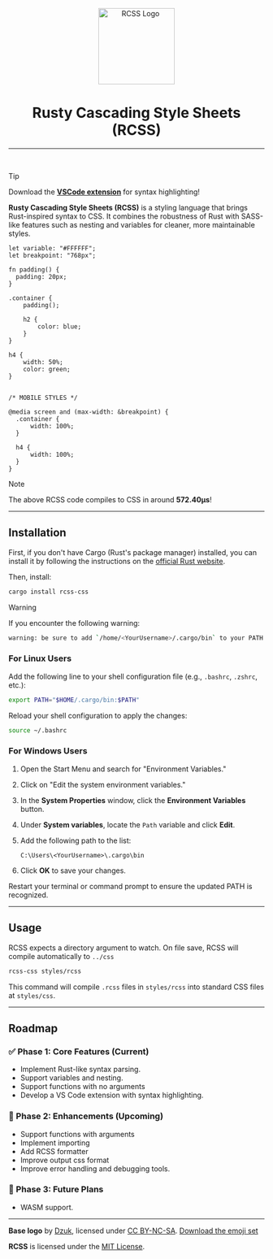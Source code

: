 <div id="toc">
  <ul style="list-style: none">
    <summary>
      <p align="center">
        <img src="./assets/logo/128.png" alt="RCSS Logo" width="150">
      </p>
    </summary>
  </ul>
</div>

<div align="center">
  <div id="toc">
    <ul style="list-style: none">
      <summary>
        <h1>Rusty Cascading Style Sheets (RCSS)</h1>
      </summary>
    </ul>
  </div>
</div>


---

<p align="center">
  <a aria-label="License" href="https://github.com/ved-patel226/rcss/blob/master/LICENSE"><img alt="" src="https://img.shields.io/npm/l/turbo.svg?style=for-the-badge&labelColor=000000&color="></a>
  <a aria-label="Join the community on GitHub" href="https://github.com/ved-patel226/rcss/discussions"><img alt="" src="https://img.shields.io/badge/Join%20the%20community-blueviolet.svg?style=for-the-badge&logo=turborepo&labelColor=000000&logoWidth=20&logoColor=white"></a>
  <a aria-label="Crates.io Package" href="https://crates.io/crates/rcss-css"><img alt="" src="https://img.shields.io/crates/v/rcss-css?style=for-the-badge"></a>
</p>

> [!TIP]
> Download the **[VSCode extension](https://marketplace.visualstudio.com/items?itemName=rcss-syntax-highlighting.rcss)** for syntax highlighting!

**Rusty Cascading Style Sheets (RCSS)** is a styling language that brings Rust-inspired syntax to CSS. It combines the robustness of Rust with SASS-like features such as nesting and variables for cleaner, more maintainable styles.

```rcss
let variable: "#FFFFFF";
let breakpoint: "768px";

fn padding() {
  padding: 20px;
}

.container {
    padding();

    h2 {
        color: blue;
    }
}

h4 {
    width: 50%;
    color: green;
}


/* MOBILE STYLES */

@media screen and (max-width: &breakpoint) {
  .container {
      width: 100%;
  }

  h4 {
      width: 100%;
  }
}
```

> [!NOTE]
> The above RCSS code compiles to CSS in around **572.40µs**!

---

<div id="toc">
  <ul style="list-style: none">
    <summary>
      <h2> Installation </h2>
    </summary>
  </ul>
</div>

First, if you don't have Cargo (Rust's package manager) installed, you can install it by following the instructions on the [official Rust website](https://www.rust-lang.org/tools/install).

Then, install:

```bash
cargo install rcss-css
```

> [!WARNING]
> If you encounter the following warning:
>
> ```bash
> warning: be sure to add `/home/<YourUsername>/.cargo/bin` to your PATH to be able to run the installed binaries
> ```
>
> ### **For Linux Users**
>
> Add the following line to your shell configuration file (e.g., `.bashrc`, `.zshrc`, etc.):
>
> ```bash
> export PATH="$HOME/.cargo/bin:$PATH"
> ```
>
> Reload your shell configuration to apply the changes:
>
> ```bash
> source ~/.bashrc
> ```
>
> ### **For Windows Users**
>
> 1. Open the Start Menu and search for "Environment Variables."
> 2. Click on "Edit the system environment variables."
> 3. In the **System Properties** window, click the **Environment Variables** button.
> 4. Under **System variables**, locate the `Path` variable and click **Edit**.
> 5. Add the following path to the list:
>
>    ```
>    C:\Users\<YourUsername>\.cargo\bin
>    ```
>
> 6. Click **OK** to save your changes.
>
> Restart your terminal or command prompt to ensure the updated PATH is recognized.

---

<div id="toc">
  <ul style="list-style: none">
    <summary>
      <h2> Usage </h2>
    </summary>
  </ul>
</div>

RCSS expects a directory argument to watch. On file save, RCSS will compile automatically to `../css`

```bash
rcss-css styles/rcss
```

This command will compile `.rcss` files in `styles/rcss` into standard CSS files at `styles/css`.

---

<div id="toc">
  <ul style="list-style: none">
    <summary>
      <h2> Roadmap </h2>
    </summary>
  </ul>
</div>

### ✅ Phase 1: Core Features (Current)

- Implement Rust-like syntax parsing.
- Support variables and nesting.
- Support functions with no arguments
- Develop a VS Code extension with syntax highlighting.

### 🚧 Phase 2: Enhancements (Upcoming)

- Support functions with arguments
- Implement importing
- Add RCSS formatter
- Improve output css format
- Improve error handling and debugging tools.

### 🔮 Phase 3: Future Plans

- WASM support.

---

**Base logo** by [Dzuk](https://github.com/dzuk-mutant), licensed under [CC BY-NC-SA](https://creativecommons.org/licenses/by-nc-sa/4.0/). [Download the emoji set](https://rustacean.net/fan-art.html#fanart)

**RCSS** is licensed under the [MIT License](https://opensource.org/licenses/MIT).
